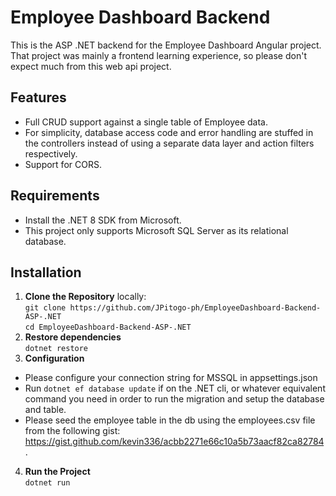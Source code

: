 # Employee Dashboard Backend  
This is the ASP .NET backend for the Employee Dashboard Angular project.  
That project was mainly a frontend learning experience, so please don't expect much from this web api project.

## Features  
* Full CRUD support against a single table of Employee data.
* For simplicity, database access code and error handling are stuffed in the controllers instead of using a separate data layer and action filters respectively.
* Support for CORS.

## Requirements
* Install the .NET 8 SDK from Microsoft.
* This project only supports Microsoft SQL Server as its relational database.

## Installation  
1. **Clone the Repository** locally:  
`git clone https://github.com/JPitogo-ph/EmployeeDashboard-Backend-ASP-.NET`  
`cd EmployeeDashboard-Backend-ASP-.NET`  
2. **Restore dependencies**  
`dotnet restore`  
3. **Configuration**  
- Please configure your connection string for MSSQL in appsettings.json  
- Run `dotnet ef database update` if on the .NET cli, or whatever equivalent command you need in order to run the migration and setup the database and table.  
- Please seed the employee table in the db using the employees.csv file from the following gist: https://gist.github.com/kevin336/acbb2271e66c10a5b73aacf82ca82784.  
4. **Run the Project**  
`dotnet run`  
